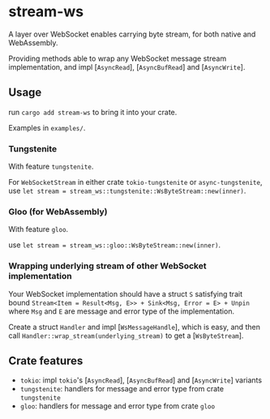 # stream-ws

A layer over WebSocket enables carrying byte stream, for both native and WebAssembly.

Providing methods able to wrap any WebSocket message stream implementation,
and impl [`AsyncRead`], [`AsyncBufRead`] and [`AsyncWrite`].

## Usage

run `cargo add stream-ws` to bring it into your crate.

Examples in `examples/`.

### Tungstenite

With feature `tungstenite`.

For `WebSocketStream` in either crate `tokio-tungstenite` or `async-tungstenite`,
use `let stream = stream_ws::tungstenite::WsByteStream::new(inner)`.

### Gloo (for WebAssembly)

With feature `gloo`.

use `let stream = stream_ws::gloo::WsByteStream::new(inner)`.

### Wrapping underlying stream of other WebSocket implementation

Your WebSocket implementation should have a struct `S` satisfying trait bound
`Stream<Item = Result<Msg, E>> + Sink<Msg, Error = E> + Unpin` where `Msg` and `E`
are message and error type of the implementation.

Create a struct `Handler` and impl [`WsMessageHandle`], which is easy, and then
call `Handler::wrap_stream(underlying_stream)` to get a [`WsByteStream`].

## Crate features

- `tokio`: impl `tokio`'s [`AsyncRead`], [`AsyncBufRead`] and [`AsyncWrite`] variants
- `tungstenite`: handlers for message and error type from crate `tungstenite`
- `gloo`: handlers for message and error type from crate `gloo`
